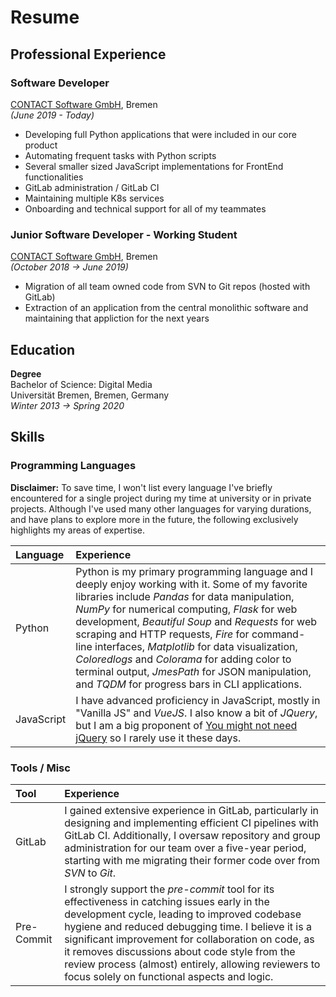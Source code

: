 # Resume

## Professional Experience

### Software Developer

[CONTACT Software GmbH](https://www.contact-software.com/en/), Bremen<br>
_(June 2019 - Today)_

- Developing full Python applications that were included in our core product
- Automating frequent tasks with Python scripts
- Several smaller sized JavaScript implementations for FrontEnd functionalities
- GitLab administration / GitLab CI
- Maintaining multiple K8s services
- Onboarding and technical support for all of my teammates

### Junior Software Developer - Working Student

[CONTACT Software GmbH](https://www.contact-software.com/en/), Bremen<br>
_(October 2018 → June 2019)_

- Migration of all team owned code from SVN to Git repos (hosted with GitLab)
- Extraction of an application from the central monolithic software and maintaining that appliction for the next years

## Education

**Degree**<br>
Bachelor of Science: Digital Media<br>
Universität Bremen, Bremen, Germany<br>
_Winter 2013 → Spring 2020_

## Skills

### Programming Languages

**Disclaimer:** To save time, I won't list every language I've briefly encountered for a single project during my time at university or in private projects. Although I've used many other languages for varying durations, and have plans to explore more in the future, the following exclusively highlights my areas of expertise.

| Language   | Experience                                                                                                                                                                                                                                                                                                                                                                                                                                                                                                           |
| :--------- | :------------------------------------------------------------------------------------------------------------------------------------------------------------------------------------------------------------------------------------------------------------------------------------------------------------------------------------------------------------------------------------------------------------------------------------------------------------------------------------------------------------------- |
| Python     | Python is my primary programming language and I deeply enjoy working with it. Some of my favorite libraries include _Pandas_ for data manipulation, _NumPy_ for numerical computing, _Flask_ for web development, _Beautiful Soup_ and _Requests_ for web scraping and HTTP requests, _Fire_ for command-line interfaces, _Matplotlib_ for data visualization, _Coloredlogs_ and _Colorama_ for adding color to terminal output, _JmesPath_ for JSON manipulation, and _TQDM_ for progress bars in CLI applications. |
| JavaScript | I have advanced proficiency in JavaScript, mostly in "Vanilla JS" and _VueJS_. I also know a bit of _JQuery_, but I am a big proponent of [You might not need jQuery](https://youmightnotneedjquery.com/) so I rarely use it these days.                                                                                                                                                                                                                                                                             |

### Tools / Misc

| Tool       | Experience                                                                                                                                                                                                                                                                                                                                                                                                        |
| :--------- | :---------------------------------------------------------------------------------------------------------------------------------------------------------------------------------------------------------------------------------------------------------------------------------------------------------------------------------------------------------------------------------------------------------------- |
| GitLab     | I gained extensive experience in GitLab, particularly in designing and implementing efficient CI pipelines with GitLab CI. Additionally, I oversaw repository and group administration for our team over a five-year period, starting with me migrating their former code over from _SVN_ to _Git_.                                                                                                               |
| Pre-Commit | I strongly support the _pre-commit_ tool for its effectiveness in catching issues early in the development cycle, leading to improved codebase hygiene and reduced debugging time. I believe it is a significant improvement for collaboration on code, as it removes discussions about code style from the review process (almost) entirely, allowing reviewers to focus solely on functional aspects and logic. |
